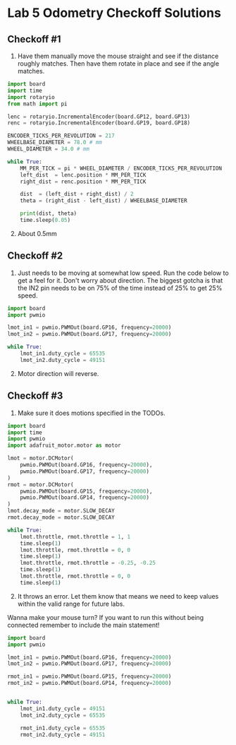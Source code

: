 # Lab 5 Odometry Checkoff Solutions

## Checkoff #1

1. Have them manually move the mouse straight and see if the distance roughly matches. Then have them rotate in place and see if the angle matches.

```python
import board
import time
import rotaryio
from math import pi

lenc = rotaryio.IncrementalEncoder(board.GP12, board.GP13)
renc = rotaryio.IncrementalEncoder(board.GP19, board.GP18)

ENCODER_TICKS_PER_REVOLUTION = 217
WHEELBASE_DIAMETER = 78.0 # mm
WHEEL_DIAMETER = 34.0 # mm

while True:
    MM_PER_TICK = pi * WHEEL_DIAMETER / ENCODER_TICKS_PER_REVOLUTION
    left_dist  = lenc.position * MM_PER_TICK
    right_dist = renc.position * MM_PER_TICK

    dist  = (left_dist + right_dist) / 2
    theta = (right_dist - left_dist) / WHEELBASE_DIAMETER

    print(dist, theta)
    time.sleep(0.05)
```

2. About 0.5mm

## Checkoff #2

1. Just needs to be moving at somewhat low speed. Run the code below to get a feel for it. Don't worry about direction. The biggest gotcha is that the IN2 pin needs to be on 75% of the time instead of 25% to get 25% speed.

```python
import board
import pwmio

lmot_in1 = pwmio.PWMOut(board.GP16, frequency=20000)
lmot_in2 = pwmio.PWMOut(board.GP17, frequency=20000)

while True:
    lmot_in1.duty_cycle = 65535
    lmot_in2.duty_cycle = 49151
```

2. Motor direction will reverse.

## Checkoff #3

1. Make sure it does motions specified in the TODOs.

```python
import board
import time
import pwmio
import adafruit_motor.motor as motor

lmot = motor.DCMotor(
    pwmio.PWMOut(board.GP16, frequency=20000),
    pwmio.PWMOut(board.GP17, frequency=20000)
)
rmot = motor.DCMotor(
    pwmio.PWMOut(board.GP15, frequency=20000),
    pwmio.PWMOut(board.GP14, frequency=20000)
)
lmot.decay_mode = motor.SLOW_DECAY
rmot.decay_mode = motor.SLOW_DECAY

while True:
    lmot.throttle, rmot.throttle = 1, 1
    time.sleep(1)
    lmot.throttle, rmot.throttle = 0, 0
    time.sleep(1)
    lmot.throttle, rmot.throttle = -0.25, -0.25
    time.sleep(1)
    lmot.throttle, rmot.throttle = 0, 0
    time.sleep(1)
```

2. It throws an error. Let them know that means we need to keep values within the valid range for future labs.

Wanna make your mouse turn? If you want to run this without being connected remember to include the main statement!

```python
import board
import pwmio

lmot_in1 = pwmio.PWMOut(board.GP16, frequency=20000)
lmot_in2 = pwmio.PWMOut(board.GP17, frequency=20000)

rmot_in1 = pwmio.PWMOut(board.GP15, frequency=20000)
rmot_in2 = pwmio.PWMOut(board.GP14, frequency=20000)


while True:
    lmot_in1.duty_cycle = 49151
    lmot_in2.duty_cycle = 65535

    rmot_in1.duty_cycle = 65535 
    rmot_in2.duty_cycle = 49151
```
